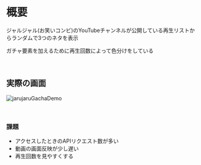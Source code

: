 # 概要
ジャルジャル(お笑いコンビ)のYouTubeチャンネルが公開している再生リストからランダムで3つのネタを表示

ガチャ要素を加えるために再生回数によって色分けをしている

<br>

## 実際の画面
![jarujaruGachaDemo](https://user-images.githubusercontent.com/51980291/163666703-a10a3094-095a-44b6-93d0-6c27d68010e4.gif)

<br>

### 課題
* アクセスしたときのAPIリクエスト数が多い
* 動画の画面反映が少し遅い
* 再生回数を見やすくする
